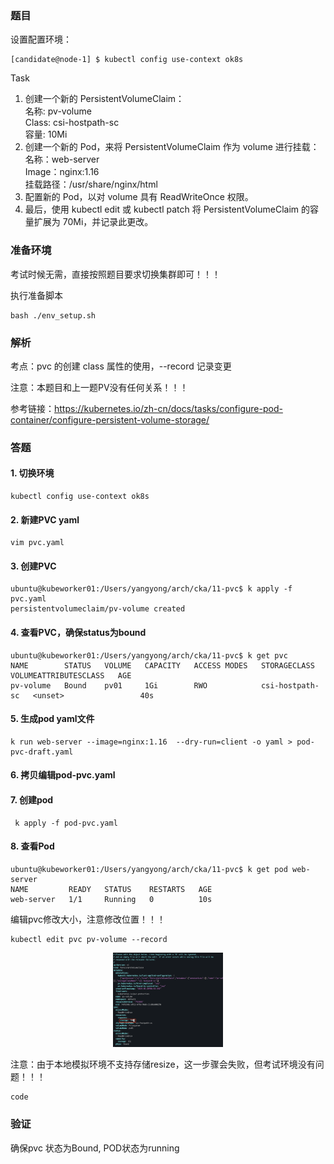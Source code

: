 ### 题目

设置配置环境：

    [candidate@node-1] $ kubectl config use-context ok8s

Task

1. 创建一个新的 PersistentVolumeClaim：       
	名称: pv-volume       
	Class: csi-hostpath-sc      
	容量: 10Mi        
2. 创建一个新的 Pod，来将 PersistentVolumeClaim 作为 volume 进行挂载：     
	名称：web-server       
	Image：nginx:1.16        
	挂载路径：/usr/share/nginx/html      
3. 配置新的 Pod，以对 volume 具有 ReadWriteOnce 权限。     
4. 最后，使用 kubectl edit 或 kubectl patch 将 PersistentVolumeClaim 的容量扩展为 70Mi，并记录此更改。

### 准备环境

考试时候无需，直接按照题目要求切换集群即可！！！

执行准备脚本

    bash ./env_setup.sh

### 解析

考点：pvc 的创建 class 属性的使用，--record 记录变更

注意：本题目和上一题PV没有任何关系！！！

参考链接：https://kubernetes.io/zh-cn/docs/tasks/configure-pod-container/configure-persistent-volume-storage/


### 答题


#### 1. 切换环境

    kubectl config use-context ok8s

#### 2. 新建PVC yaml

    vim pvc.yaml

#### 3. 创建PVC

```
ubuntu@kubeworker01:/Users/yangyong/arch/cka/11-pvc$ k apply -f pvc.yaml
persistentvolumeclaim/pv-volume created
```

#### 4. 查看PVC，确保status为bound

```
ubuntu@kubeworker01:/Users/yangyong/arch/cka/11-pvc$ k get pvc
NAME        STATUS   VOLUME   CAPACITY   ACCESS MODES   STORAGECLASS      VOLUMEATTRIBUTESCLASS   AGE
pv-volume   Bound    pv01     1Gi        RWO            csi-hostpath-sc   <unset>                 40s
```

#### 5. 生成pod yaml文件

    k run web-server --image=nginx:1.16  --dry-run=client -o yaml > pod-pvc-draft.yaml

#### 6. 拷贝编辑pod-pvc.yaml

#### 7. 创建pod

     k apply -f pod-pvc.yaml

#### 8. 查看Pod

```
ubuntu@kubeworker01:/Users/yangyong/arch/cka/11-pvc$ k get pod web-server
NAME         READY   STATUS    RESTARTS   AGE
web-server   1/1     Running   0          10s
```

编辑pvc修改大小，注意修改位置！！！

    kubectl edit pvc pv-volume --record

<div align=center> <img src="11-1.png" width = 35%></div>

注意：由于本地模拟环境不支持存储resize，这一步骤会失败，但考试环境没有问题！！！

```
code
```

### 验证

确保pvc 状态为Bound, POD状态为running